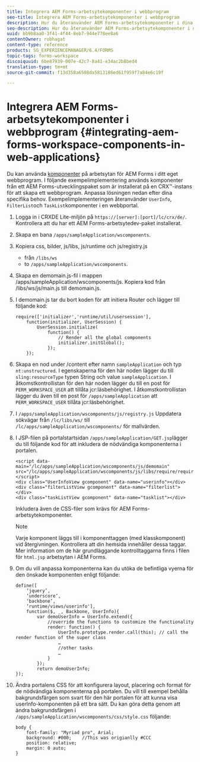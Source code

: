 ```yaml
---
title: Integrera AEM Forms-arbetsytekomponenter i webbprogram
seo-title: Integrera AEM Forms-arbetsytekomponenter i webbprogram
description: Hur du återanvänder AEM Forms-arbetsytekomponenter i dina egna webbprogram för att utnyttja funktionaliteten och få en nära integrering.
seo-description: Hur du återanvänder AEM Forms-arbetsytekomponenter i dina egna webbprogram för att utnyttja funktionaliteten och få en nära integrering.
uuid: bb9b8aa0-3f41-4f44-8eb7-944e778ee8a6
contentOwner: robhagat
content-type: reference
products: SG_EXPERIENCEMANAGER/6.4/FORMS
topic-tags: forms-workspace
discoiquuid: 6be87939-007e-42c7-8a41-e34ac2b8bed4
translation-type: tm+mt
source-git-commit: f13d358a6508da5813186ed61f959f7a84e6c19f

---
```



# Integrera AEM Forms-arbetsytekomponenter i webbprogram {#integrating-aem-forms-workspace-components-in-web-applications}

Du kan använda [komponenter](/help/forms/using/description-reusable-components.md) på arbetsytan för AEM Forms i ditt eget webbprogram. I följande exempelimplementering används komponenter från ett AEM Forms-utvecklingspaket som är installerat på en CRX™-instans för att skapa ett webbprogram. Anpassa lösningen nedan efter dina specifika behov. Exempelimplementeringen återanvänder `UserInfo`, `FilterList`och `TaskList`komponenter i en webbportal.

1. Logga in i CRXDE Lite-miljön på `https://[server]:[port]/lc/crx/de/`. Kontrollera att du har ett AEM Forms-arbetsytedev-paket installerat.
1. Skapa en bana `/apps/sampleApplication/wscomponents`.
1. Kopiera css, bilder, js/libs, js/runtime och js/registry.js

   * från `/libs/ws`
   * to `/apps/sampleApplication/wscomponents`.

1. Skapa en demomain.js-fil i mappen /apps/sampleApplication/wscomponents/js. Kopiera kod från /libs/ws/js/main.js till demomain.js.
1. I demomain.js tar du bort koden för att initiera Router och lägger till följande kod:

   ```
   require(['initializer','runtime/util/usersession'], 
       function(initializer, UserSession) { 
           UserSession.initialize( 
               function() { 
                   // Render all the global components
                   initializer.initGlobal();  
               }); 
       });
   ```

1. Skapa en nod under /content efter namn `sampleApplication` och typ `nt:unstructured`. I egenskaperna för den här noden lägger du till `sling:resourceType` typen String och value `sampleApplication`. I åtkomstkontrollistan för den här noden lägger du till en post för `PERM_WORKSPACE_USER` att tillåta jcr:läsbehörighet. I åtkomstkontrollistan lägger du även till en post för `/apps/sampleApplication` att `PERM_WORKSPACE_USER` tillåta jcr:läsbehörighet.
1. I `/apps/sampleApplication/wscomponents/js/registry.js` Uppdatera sökvägar från `/lc/libs/ws/` till `/lc/apps/sampleApplication/wscomponents/` för mallvärden.
1. I JSP-filen på portalstartsidan `/apps/sampleApplication/GET.jsp`lägger du till följande kod för att inkludera de nödvändiga komponenterna i portalen.

   ```as3
   <script data-main="/lc/apps/sampleApplication/wscomponents/js/demomain" src="/lc/apps/sampleApplication/wscomponents/js/libs/require/require.js"></script>
   <div class="UserInfoView gcomponent" data-name="userinfo"></div> 
   <div class="filterListView gcomponent" data-name="filterlist"></div> 
   <div class="taskListView gcomponent" data-name="tasklist"></div> 
   ```

   Inkludera även de CSS-filer som krävs för AEM Forms-arbetsytekomponenter.

   >[!NOTE]
   >
   >Varje komponent läggs till i komponenttaggen (med klasskomponent) vid återgivningen. Kontrollera att din hemsida innehåller dessa taggar. Mer information om de här grundläggande kontrolltaggarna finns i filen för `html.jsp` arbetsytan i AEM Forms.

1. Om du vill anpassa komponenterna kan du utöka de befintliga vyerna för den önskade komponenten enligt följande:

   ```as3
   define([ 
       ‘jquery’, 
       ‘underscore’, 
       ‘backbone’, 
       ‘runtime/views/userinfo'],
       function($, _, Backbone, UserInfo){ 
           var demoUserInfo = UserInfo.extend({ 
               //override the functions to customize the functionality 
               render: function() { 
                   UserInfo.prototype.render.call(this); // call the render function of the super class 
                   … 
                   //other tasks 
                   … 
               } 
           }); 
           return demoUserInfo; 
   });
   ```

1. Ändra portalens CSS för att konfigurera layout, placering och format för de nödvändiga komponenterna på portalen. Du vill till exempel behålla bakgrundsfärgen som svart för den här portalen för att kunna visa userInfo-komponenten på ett bra sätt. Du kan göra detta genom att ändra bakgrundsfärgen i `/apps/sampleApplication/wscomponents/css/style.css` följande:

   ```as3
   body {
       font-family: "Myriad pro", Arial;
       background: #000;    //This was origianlly #CCC    
       position: relative;
       margin: 0 auto;
   }
   ```
